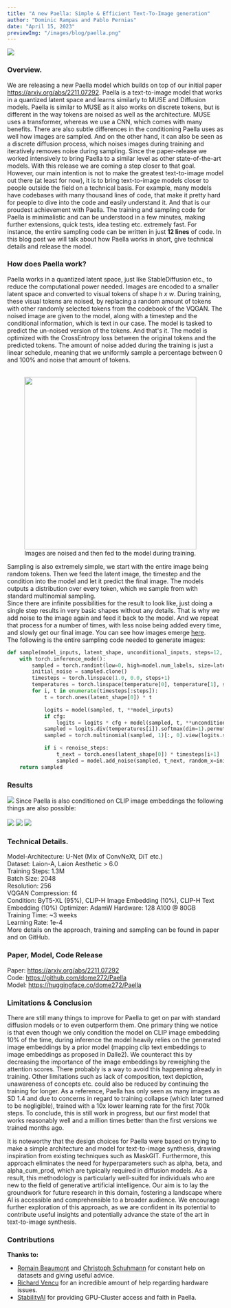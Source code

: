 ```yaml
---
title: "A new Paella: Simple & Efficient Text-To-Image generation"
author: "Dominic Rampas and Pablo Pernias"
date: "April 15, 2023"
previewImg: "/images/blog/paella.png"
---
```

![](https://user-images.githubusercontent.com/61938694/231021615-38df0a0a-d97e-4f7a-99d9-99952357b4b1.png)
### Overview.
We are releasing a new Paella model which builds on top of our initial paper https://arxiv.org/abs/2211.07292.
Paella is a text-to-image model that works in a quantized latent space and learns similarly to MUSE and Diffusion models.
Paella is similar to MUSE as it also works on discrete tokens, but is different in the way tokens are noised as well as
the architecture. MUSE uses a transformer, whereas we use a CNN, which comes with many benefits. There are also subtle
differences in the conditioning Paella uses as well how images are sampled. And on the other hand, it can also be seen
as a discrete diffusion process, which noises images during training and iteratively removes noise during sampling.
Since the paper-release we worked intensively to bring Paella to a similar level as other 
state-of-the-art models. With this release we are coming a step closer to that goal. However, our main intention is not
to make the greatest text-to-image model out there (at least for now), it is to bring text-to-image models closer
to people outside the field on a technical basis. For example, many models have codebases with many thousand lines of 
code, that make it pretty hard for people to dive into the code and easily understand it. And that is our proudest
achievement with Paella. The training and sampling code for Paella is minimalistic and can be understood in 
a few minutes, making further extensions, quick tests, idea testing etc. extremely fast. For instance, the entire
sampling code can be written in just **12 lines** of code.
In this blog post we will talk about how Paella works in short, give technical details and release the model.

### How does Paella work?
Paella works in a quantized latent space, just like StableDiffusion etc., to reduce the computational power needed.
Images are encoded to a smaller latent space and converted to visual tokens of shape *h x w*. During training,
these visual tokens are noised, by replacing a random amount of tokens with other randomly selected tokens
from the codebook of the VQGAN. The noised image are given to the model, along with a timestep and the conditional
information, which is text in our case. The model is tasked to predict the un-noised version of the tokens. 
And that's it. The model is optimized with the CrossEntropy loss between the original tokens and the predicted tokens.
The amount of noise added during the training is just a linear schedule, meaning that we uniformly sample a percentage 
between 0 and 100% and noise that amount of tokens.<br><br>

<figure>
  <img src="https://user-images.githubusercontent.com/61938694/231248435-d21170c1-57b4-4a8f-90a6-62cf3e7effcd.png" width="400">
  <figcaption>Images are noised and then fed to the model during training.</figcaption>
</figure>


Sampling is also extremely simple, we start with the entire image being random tokens. Then we feed the latent image, 
the timestep and the condition into the model and let it predict the final image. The models outputs a distribution
over every token, which we sample from with standard multinomial sampling.  
Since there are infinite possibilities for the result to look like, just doing a single step results in very basic 
shapes without any details. That is why we add noise to the image again and feed it back to the model. And we repeat
that process for a number of times, with less noise being added every time, and slowly get our final image.
You can see how images emerge [here](https://user-images.githubusercontent.com/61938694/231252449-d9ac4d15-15ef-4aed-a0de-91fa8746a415.png).<br>
The following is the entire sampling code needed to generate images:
```python
def sample(model_inputs, latent_shape, unconditional_inputs, steps=12, renoise_steps=11, temperature=(0.7, 0.3), cfg=8.0):
    with torch.inference_mode():
        sampled = torch.randint(low=0, high=model.num_labels, size=latent_shape)
        initial_noise = sampled.clone()
        timesteps = torch.linspace(1.0, 0.0, steps+1)
        temperatures = torch.linspace(temperature[0], temperature[1], steps)
        for i, t in enumerate(timesteps[:steps]):
            t = torch.ones(latent_shape[0]) * t

            logits = model(sampled, t, **model_inputs)
            if cfg:
                logits = logits * cfg + model(sampled, t, **unconditional_inputs) * (1-cfg)
            sampled = logits.div(temperatures[i]).softmax(dim=1).permute(0, 2, 3, 1).reshape(-1, logits.size(1))
            sampled = torch.multinomial(sampled, 1)[:, 0].view(logits.size(0), *logits.shape[2:])

            if i < renoise_steps:
                t_next = torch.ones(latent_shape[0]) * timesteps[i+1]
                sampled = model.add_noise(sampled, t_next, random_x=initial_noise)[0]
    return sampled
```

### Results
<img src="https://user-images.githubusercontent.com/61938694/231598512-2410c172-5a9d-43f4-947c-6ff7eaee77e7.png">
Since Paella is also conditioned on CLIP image embeddings the following things are also possible:<br><br>
<img src="https://user-images.githubusercontent.com/61938694/231278319-16551a8d-bfd1-49c9-b604-c6da3955a6d4.png">
<img src="https://user-images.githubusercontent.com/61938694/231287637-acd0b9b2-90c7-4518-9b9e-d7edefc6c3af.png">
<img src="https://user-images.githubusercontent.com/61938694/231287119-42fe496b-e737-4dc5-8e53-613bdba149da.png">

### Technical Details.
Model-Architecture: U-Net (Mix of ConvNeXt, DiT etc.) <br>
Dataset: Laion-A, Laion Aesthetic > 6.0 <br>
Training Steps: 1.3M <br>
Batch Size: 2048 <br>
Resolution: 256 <br>
VQGAN Compression: f4 <br>
Condition: ByT5-XL (95%), CLIP-H Image Embedding (10%), CLIP-H Text Embedding (10%)
Optimizer: AdamW
Hardware: 128 A100 @ 80GB <br>
Training Time: ~3 weeks <br>
Learning Rate: 1e-4 <br>
More details on the approach, training and sampling can be found in paper and on GitHub.

### Paper, Model, Code Release
Paper: https://arxiv.org/abs/2211.07292 <br>
Code: https://github.com/dome272/Paella <br>
Model: https://huggingface.co/dome272/Paella <br>


### Limitations & Conclusion
There are still many things to improve for Paella to get on par with standard diffusion models or to even outperform
them. One primary thing we notice is that even though we only condition the model on CLIP image embedding 10% of the
time, during inference the model heavily relies on the generated image embeddings by a prior model (mapping clip text
embeddings to image embeddings as proposed in Dalle2). We counteract this by decreasing the importance of the image
embeddings by reweighing the attention scores. There probably is a way to avoid this happening already in training.
Other limitations such as lack of composition, text depiction, unawareness of concepts etc. could also be reduced by
continuing the training for longer. As a reference, Paella has only seen as many images as SD 1.4 and due to concerns 
in regard to training collapse (which later turned to be negligible), trained with a 10x lower learning rate for the 
first 700k steps. To conclude, this is still work in progress, but our first model that works reasonably well and
a million times better than the first versions we trained months ago.

It is noteworthy that the design choices for Paella were based on trying to make a simple architecture and 
model for text-to-image synthesis, drawing inspiration from existing techniques such as MaskGIT. Furthermore, this 
approach eliminates the need for hyperparameters such as alpha, beta, and alpha_cum_prod, which are typically required 
in diffusion models. As a result, this methodology is particularly well-suited for individuals who are new to the field 
of generative artificial intelligence. Our aim is to lay the groundwork for future research in this domain, fostering
a landscape where AI is accessible and comprehensible to a broader audience. We encourage further exploration of this
approach, as we are confident in its potential to contribute useful insights and potentially advance the state of the 
art in text-to-image synthesis.


### Contributions

**Thanks to:**

* [Romain Beaumont](https://github.com/rom1504/) and [Christoph Schuhmann](https://github.com/christophschuhmann) 
for constant help on datasets and giving useful advice.
* [Richard Vencu](https://github.com/rvencu) for an incredible amount of help regarding hardware issues.
* [StabilityAI](https://stability.ai/) for providing GPU-Cluster access and faith in Paella.

